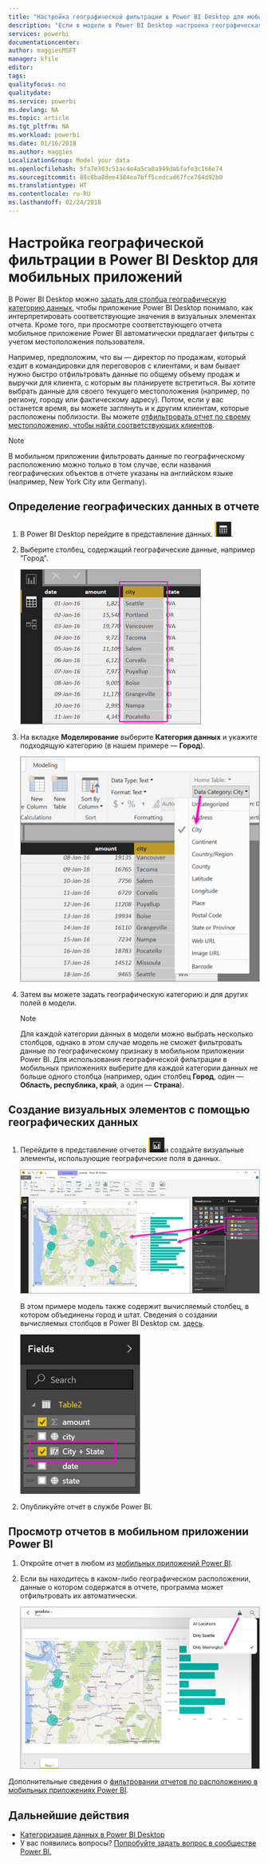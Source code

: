 ```yaml
---
title: "Настройка географической фильтрации в Power BI Desktop для мобильных приложений"
description: "Если в модели в Power BI Desktop настроена географическая фильтрация, вы можете автоматически фильтровать данные с учетом своего местоположения в мобильных приложениях Power BI."
services: powerbi
documentationcenter: 
author: maggiesMSFT
manager: kfile
editor: 
tags: 
qualityfocus: no
qualitydate: 
ms.service: powerbi
ms.devlang: NA
ms.topic: article
ms.tgt_pltfrm: NA
ms.workload: powerbi
ms.date: 01/16/2018
ms.author: maggies
LocalizationGroup: Model your data
ms.openlocfilehash: 5fa7e303c51ac4e4a5ca0a949dabfafe3c166e74
ms.sourcegitcommit: 88c8ba8dee4384ea7bff5cedcad67fce784d92b0
ms.translationtype: HT
ms.contentlocale: ru-RU
ms.lasthandoff: 02/24/2018
---
```

# <a name="set-geographic-filters-in-power-bi-desktop-for-the-mobile-apps"></a>Настройка географической фильтрации в Power BI Desktop для мобильных приложений
В Power BI Desktop можно [задать для столбца географическую категорию данных](desktop-data-categorization.md), чтобы приложение Power BI Desktop понимало, как интерпретировать соответствующие значения в визуальных элементах отчета. Кроме того, при просмотре соответствующего отчета мобильное приложение Power BI автоматически предлагает фильтры с учетом местоположения пользователя. 

Например, предположим, что вы — директор по продажам, который ездит в командировки для переговоров с клиентами, и вам бывает нужно быстро отфильтровать данные по общему объему продаж и выручки для клиента, с которым вы планируете встретиться. Вы хотите выбрать данные для своего текущего местоположения (например, по региону, городу или фактическому адресу). Потом, если у вас останется время, вы можете заглянуть и к другим клиентам, которые расположены поблизости. Вы можете [отфильтровать отчет по своему местоположению, чтобы найти соответствующих клиентов](mobile-apps-geographic-filtering.md).

> [!NOTE]
> В мобильном приложении фильтровать данные по географическому расположению можно только в том случае, если названия географических объектов в отчете указаны на английском языке (например, New York City или Germany).
> 
> 

## <a name="identify-geographic-data-in-your-report"></a>Определение географических данных в отчете
1. В Power BI Desktop перейдите в представление данных. ![Значок представления данных](media/desktop-mobile-geofiltering/pbi_desktop_data_icon.png).
2. Выберите столбец, содержащий географические данные, например "Город".
   
    ![Столбец "Город"](media/desktop-mobile-geofiltering/power-bi-desktop-geo-column.png)
3. На вкладке **Моделирование** выберите **Категория данных** и укажите подходящую категорию (в нашем примере — **Город**).
   
    ![Поле "Категория данных"](media/desktop-mobile-geofiltering/power-bi-desktop-geo-category.png)
4. Затем вы можете задать географическую категорию и для других полей в модели. 
   
   > [!NOTE]
   > Для каждой категории данных в модели можно выбрать несколько столбцов, однако в этом случае модель не сможет фильтровать данные по географическому признаку в мобильном приложении Power BI. Для использования географической фильтрации в мобильных приложениях выберите для каждой категории данных не больше одного столбца (например, один столбец **Город**, один — **Область, республика, край**, а один — **Страна**). 
   > 
   > 

## <a name="create-visuals-with-your-geographic-data"></a>Создание визуальных элементов с помощью географических данных
1. Перейдите в представление отчетов ![Значок представления отчетов](media/desktop-mobile-geofiltering/power-bi-desktop-report-icon.png)и создайте визуальные элементы, использующие географические поля в данных. 
   
    ![Отчет с картой](media/desktop-mobile-geofiltering/power-bi-desktop-geo-report.png)
   
    В этом примере модель также содержит вычисляемый столбец, в котором объединены город и штат. Сведения о создании вычисляемых столбцов в Power BI Desktop см. [здесь](desktop-calculated-columns.md).
   
    ![Поле City + State (Город + штат)](media/desktop-mobile-geofiltering/power-bi-desktop-city-state-column.png)
2. Опубликуйте отчет в службе Power BI.

## <a name="view-the-report-in-power-bi-mobile-app"></a>Просмотр отчетов в мобильном приложении Power BI
1. Откройте отчет в любом из [мобильных приложений Power BI](mobile-apps-for-mobile-devices.md).
2. Если вы находитесь в каком-либо географическом расположении, данные о котором содержатся в отчете, программа может отфильтровать их автоматически.
   
    ![Фильтр по расположению в мобильном приложении](media/desktop-mobile-geofiltering/power-bi-mobile-geo-map-set-filter.png)

Дополнительные сведения о [фильтровании отчетов по расположению в мобильных приложениях Power BI](mobile-apps-geographic-filtering.md).

## <a name="next-steps"></a>Дальнейшие действия
* [Категоризация данных в Power BI Desktop](desktop-data-categorization.md)  
* У вас появились вопросы? [Попробуйте задать вопрос в сообществе Power BI.](http://community.powerbi.com/)

